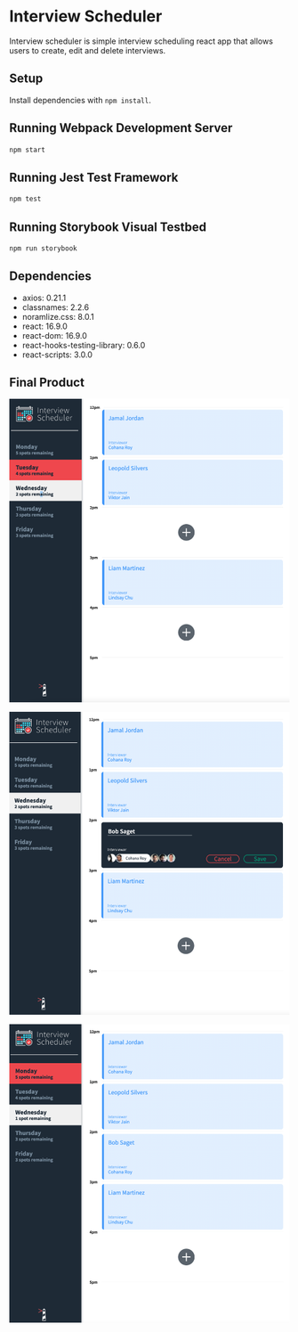 # Interview Scheduler
Interview scheduler is simple interview scheduling react app that allows users to create, edit and delete interviews.

## Setup
Install dependencies with `npm install`.

## Running Webpack Development Server
```sh
npm start
```

## Running Jest Test Framework
```sh
npm test
```

## Running Storybook Visual Testbed
```sh
npm run storybook
```

## Dependencies
- axios: 0.21.1
- classnames: 2.2.6
- noramlize.css: 8.0.1
- react: 16.9.0
- react-dom: 16.9.0
- react-hooks-testing-library: 0.6.0
- react-scripts: 3.0.0

## Final Product
![Shows the app in view](docs/view.png)

![Shows the app creating interview](docs/create.png)

![Shows the app after adding interview](docs/final.png)